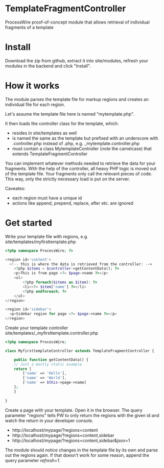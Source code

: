# TemplateFragmentController
ProcessWire proof-of-concept module that allows retrieval of individual fragments of a template

# Install
Download the zip from github, extract it into site/modules, refresh your modules in the backend and click "Install".

# How it works
The module parses the template file for markup regions and creates an individual file for each region.

Let's assume the template file here is named "mytemplate.php".

It then loads the controller class for the template, which:
- resides in site/templates as well
- is named the same as the template but prefixed with an underscore with .controller.php instead of .php,
  e.g. _mytemplate.controller.php
- must contain a class MytemplateController (note the camelcase) that extends TemplateFragmentController

You can implement whatever methods needed to retrieve the data for your fragments. With the help
of the controller, all heavy PHP logic is moved out of the template file. Your fragments only
call the relevant pieces of code. This way, only the strictly necessary load is put on the server.

Caveates:
- each region must have a unique id
- actions like append, prepend, replace, after etc. are ignored

# Get started
Write your template file with regions, e.g. site/templates/myfirsttemplate.php
```php
<?php namespace ProcessWire; ?>

<region id='content'>
  <!-- this is where the data is retrieved from the controller: -->
	<?php $items = $controller->getContentData(); ?>
	<p>This is from page <?= $page->name ?></p>
	<ul>
		<?php foreach($items as $item): ?>
		<li><?= $item['name'] ?></li>
		<?php endforeach; ?>
	</ul>
</region>

<region id='sidebar'>
  <p>Sidebar region for page <?= $page->name ?></p>
</region>
```

Create your template controller site/templates/_myfirsttemplate.controller.php
```php
<?php namespace ProcessWire;

class MyfirsttemplateController extends TemplateFragmentController {

    public function getContentData() {
    // Just a mostly static example
	return [
		['name' => 'Hello'],
		['name' => 'World'],
		['name' => $this->page->name]
	];
    }
	
}
```

Create a page with your template. Open it in the browser. The query parameter "regions"
tells PW to only return the regions with the given id and watch the return in your
developer console.
- http://localhost/mypage/?regions=content
- http://localhost/mypage/?regions=content,sidebar
- http://localhost/mypage/?regions=content,sidebar&json=1

The module should notice changes in the template file by its own and parse out the
regions again. If that doesn't work for some reason, append the query parameter
_refresh=1_.


